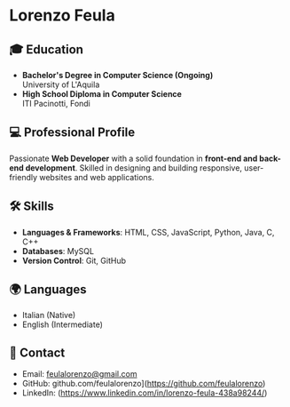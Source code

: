 # Lorenzo Feula

## 🎓 Education
- **Bachelor's Degree in Computer Science (Ongoing)**  
  University of L'Aquila  
- **High School Diploma in Computer Science**  
  ITI Pacinotti, Fondi  

## 💻 Professional Profile
Passionate **Web Developer** with a solid foundation in **front-end and back-end development**. Skilled in designing and building responsive, user-friendly websites and web applications.

## 🛠️ Skills
- **Languages & Frameworks**: HTML, CSS, JavaScript, Python, Java, C, C++
- **Databases**: MySQL
- **Version Control**: Git, GitHub  

## 🌍 Languages
- Italian (Native)  
- English (Intermediate)  

## 📧 Contact
- Email: feulalorenzo@gmail.com
- GitHub: github.com/feulalorenzo](https://github.com/feulalorenzo)  
- LinkedIn: (https://www.linkedin.com/in/lorenzo-feula-438a98244/)
